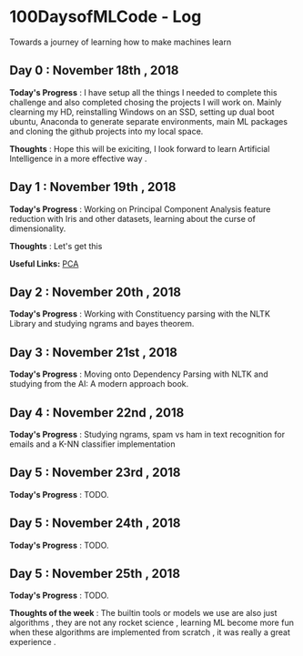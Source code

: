 # 100DaysofMLCode - Log
Towards a journey of learning how to make machines learn

## Day 0 : November 18th , 2018
 
**Today's Progress** : I have setup all the things I needed to complete this challenge and also completed chosing the projects I will work on. Mainly clearning my HD, reinstalling Windows on an SSD, setting up dual boot ubuntu, Anaconda to generate separate environments, main ML packages and cloning the github projects into my local space. 

**Thoughts** : Hope this will be exiciting, I look forward to learn Artificial Intelligence in a more effective way .

## Day 1 : November 19th , 2018

**Today's Progress** : Working on Principal Component Analysis feature reduction with Iris and other datasets, learning about the curse of dimensionality.

**Thoughts** : Let's get this

**Useful Links:** [PCA ](https://www.youtube.com/watch?v=HMOI_lkzW08)

## Day 2 : November 20th , 2018

**Today's Progress** : Working with Constituency parsing with the NLTK Library and studying ngrams and bayes theorem. 

## Day 3 : November 21st  , 2018

**Today's Progress** : Moving onto Dependency Parsing with NLTK and studying from the AI: A modern approach book. 

## Day 4 : November 22nd  , 2018

**Today's Progress** : Studying ngrams, spam vs ham in text recognition for emails and a K-NN classifier implementation

## Day 5 : November 23rd  , 2018

**Today's Progress** : TODO.

## Day 5 : November 24th  , 2018

**Today's Progress** : TODO.

## Day 5 : November 25th  , 2018

**Today's Progress** : TODO.

**Thoughts of the week** : The builtin tools or models we use are also just algorithms , they are not any rocket science , learning ML become more fun when these algorithms are implemented from scratch , it was really a great experience .

